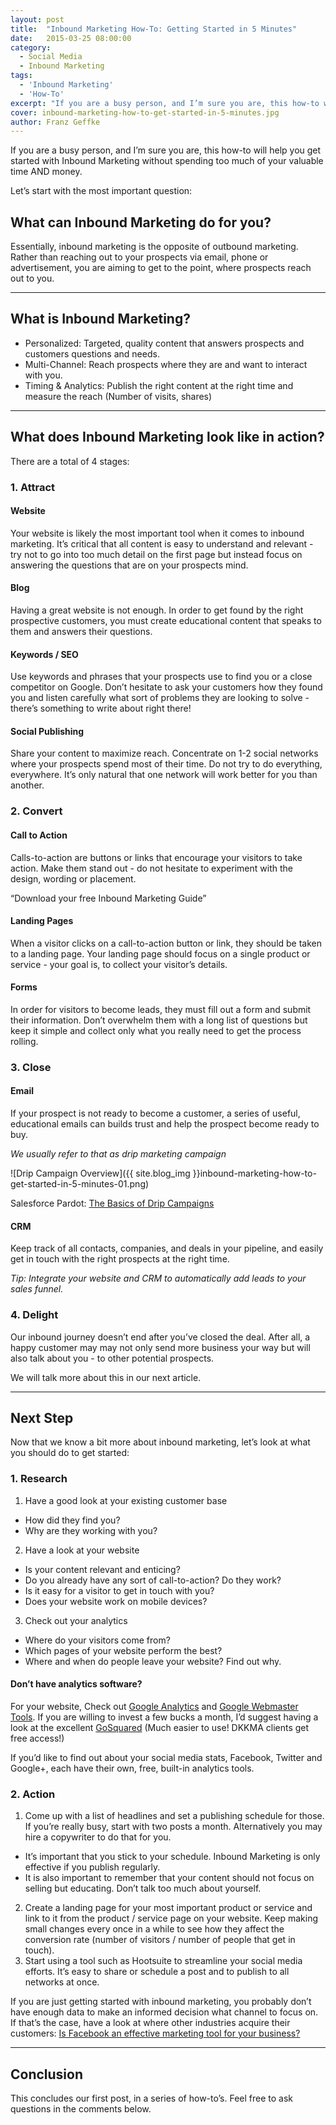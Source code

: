 ```yaml
---
layout: post
title:  "Inbound Marketing How-To: Getting Started in 5 Minutes"
date:   2015-03-25 08:00:00
category:
  - Social Media
  - Inbound Marketing
tags:
  - 'Inbound Marketing'
  - 'How-To'
excerpt: "If you are a busy person, and I’m sure you are, this how-to will help you get started with Inbound Marketing without spending too much of your valuable time AND money."
cover: inbound-marketing-how-to-get-started-in-5-minutes.jpg
author: Franz Geffke
---
```


If you are a busy person, and I’m sure you are, this how-to will help you get started with Inbound Marketing without spending too much of your valuable time AND money.

Let’s start with the most important question:

## What can Inbound Marketing do for you?

Essentially, inbound marketing is the opposite of outbound marketing. Rather than reaching out to your prospects via email, phone or advertisement, you are aiming to get to the point, where prospects reach out to you.

<hr/>

## What is Inbound Marketing?

- Personalized: Targeted, quality content that answers prospects and customers questions and needs.
- Multi-Channel: Reach prospects where they are and want to interact with you.
- Timing &amp; Analytics: Publish the right content at the right time and measure the reach (Number of visits, shares)

<hr/>

## What does Inbound Marketing look like in action?

There are a total of 4 stages:

### 1. Attract

#### Website
Your website is likely the most important tool when it comes to inbound marketing. It’s critical that all content is easy to understand and relevant - try not to go into too much detail on the first page but instead focus on answering the questions that are on your prospects mind.

#### Blog
Having a great website is not enough. In order to get found by the right prospective customers, you must create educational content that speaks to them and answers their questions.

#### Keywords / SEO
Use keywords and phrases that your prospects use to find you or a close competitor on Google. Don’t hesitate to ask your customers how they found you and listen carefully what sort of problems they are looking to solve - there’s something to write about right there!

#### Social Publishing
Share your content to maximize reach. Concentrate on 1-2 social networks where your prospects spend most of their time. Do not try to do everything, everywhere. It’s only natural that one network will work better for you than another.

### 2. Convert

#### Call to Action
Calls-to-action are buttons or links that encourage your visitors to take action. Make them stand out - do not hesitate to experiment with the design, wording or placement.

“Download your free Inbound Marketing Guide”

#### Landing Pages
When a visitor clicks on a call-to-action button or link, they should be taken to a landing page. Your landing page should focus on a single product or service - your goal is, to collect your visitor’s details.

#### Forms
In order for visitors to become leads, they must fill out a form and submit their information. Don’t overwhelm them with a long list of questions but keep it simple and collect only what you really need to get the process rolling.

### 3. Close

#### Email
If your prospect is not ready to become a customer, a series of useful, educational emails can builds trust and help the prospect become ready to buy.

_We usually refer to that as drip marketing campaign_

![Drip Campaign Overview]({{ site.blog_img }}inbound-marketing-how-to-get-started-in-5-minutes-01.png)

Salesforce Pardot: [The Basics of Drip Campaigns][1]

#### CRM
Keep track of all contacts, companies, and deals in your pipeline, and easily get in touch with the right prospects at the right time.

_Tip: Integrate your website and CRM to automatically add leads to your sales funnel._

### 4. Delight
Our inbound journey doesn’t end after you’ve closed the deal. After all, a happy customer may may not only send more business your way but will also talk about you - to other potential prospects.

We will talk more about this in our next article.

<hr/>

## Next Step
Now that we know a bit more about inbound marketing, let’s look at what you should do to get started:

### 1. Research

1. Have a good look at your existing customer base
- How did they find you?
- Why are they working with you?
2. Have a look at your website
- Is your content relevant and enticing?
- Do you already have any sort of call-to-action? Do they work?
- Is it easy for a visitor to get in touch with you?
- Does your website work on mobile devices?

3. Check out your analytics
- Where do your visitors come from?
- Which pages of your website perform the best?
- Where and when do people leave your website? Find out why.

#### Don’t have analytics software?

For your website, Check out [Google Analytics][2] and [Google Webmaster Tools][3]. If you are willing to invest a few bucks a month, I’d suggest having a look at the excellent [GoSquared][4] (Much easier to use! DKKMA clients get free access!)

If you’d like to find out about your social media stats, Facebook, Twitter and Google+, each have their own, free, built-in analytics tools.

### 2. Action

1. Come up with a list of headlines and set a publishing schedule for those. If you’re really busy, start with two posts a month. Alternatively you may hire a copywriter to do that for you.
- It’s important that you stick to your schedule. Inbound Marketing is only effective if you publish regularly.
- It is also important to remember that your content should not focus on selling but educating. Don’t talk too much about yourself.
2. Create a landing page for your most important product or service and link to it from the product / service page on your website. Keep making small changes every once in a while to see how they affect the conversion rate (number of visitors / number of people that get in touch).
3. Start using a tool such as Hootsuite to streamline your social media efforts. It’s easy to share or schedule a post and to publish to all networks at once.

If you are just getting started with inbound marketing, you probably don’t have enough data to make an informed decision what channel to focus on. If that’s the case, have a look at where other industries acquire their customers: [Is Facebook an effective marketing tool for your business?][5]

<hr/>

## Conclusion

This concludes our first post, in a series of how-to’s. Feel free to ask questions in the comments below.

[1]: https://www.pardot.com/infographic/basics-drip-campaigns-infographic/
[2]: https://www.google.com/analytics/
[3]: https://www.google.com/webmasters/tools/
[4]: https://www.gosquared.com/
[5]: https://www.dkkma.com/blog/entry/is-facebook-an-effective-marketing-tool-for-your-business/
